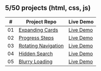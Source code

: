 ## 5/50 projects (html, css, js)

<!-- [Menu of projects](https://svmed2050.github.io/50-projects-js) -->

| **#** | **Project Repo**                                                                                    | **Live Demo**                                                                             |
| ----- | --------------------------------------------------------------------------------------------------- | ----------------------------------------------------------------------------------------- |
| 01    | [Expanding Cards](https://github.com/svmed2050/50-projects-js/tree/main/01-expanding-cards)         | [Live Demo](https://svmed2050.github.io/50-projects-js/01-expanding-cards/index.html)     |
| 02    | [Progress Steps](https://github.com/svmed2050/50-projects-js/tree/main/02-progress-steps)           | [Live Demo](https://svmed2050.github.io/50-projects-js/02-progress-steps/index.html)      |
| 03    | [Rotating Navigation](https://github.com/svmed2050/50-projects-js/tree/main/03-rotating-navigation) | [Live Demo](https://svmed2050.github.io/50-projects-js/03-rotating-navigation/index.html) |
| 04    | [Hidden Search](https://github.com/svmed2050/50-projects-js/tree/main/04-hidden-search)             | [Live Demo](https://svmed2050.github.io/50-projects-js/04-hidden-search/index.html)       |
| 05    | [Blurry Loading](https://github.com/svmed2050/50-projects-js/tree/main/05-blurry-loading)           | [Live Demo](https://svmed2050.github.io/50-projects-js/05-blurry-loading/index.html)      |

